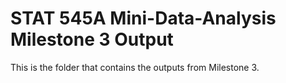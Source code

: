 # STAT 545A Mini-Data-Analysis Milestone 3 Output

This is the folder that contains the outputs from Milestone 3.